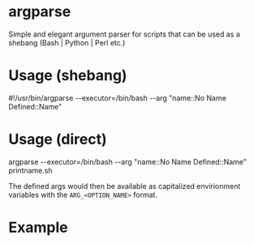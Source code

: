 # argparse
Simple and elegant argument parser for scripts that can be used as a shebang (Bash | Python | Perl etc.)

# Usage (shebang)

  #!/usr/bin/argparse --executor=/bin/bash --arg "name::No Name Defined::Name"

# Usage (direct)

  argparse --executor=/bin/bash --arg "name::No Name Defined::Name" printname.sh

The defined args would then be available as capitalized envirionment variables with the `ARG_<OPTION_NAME>` format.

# Example
